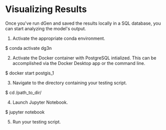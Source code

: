 # Visualizing Results

Once you've run dGen and saved the results locally in a SQL database, you can
start analyzing the model's output.

1. Activate the appropriate conda environment.

$ conda activate dg3n

2. Activate the Docker container with PostgreSQL intialized. This can be
accomplished via the Docker Desktop app or the command line.

$ docker start postgis_1

3. Navigate to the directory containing your testing script.

$ cd /path_to_dir/

4. Launch Jupyter Notebook.

$ jupyter notebook

5. Run your testing script.
